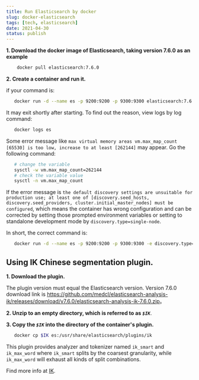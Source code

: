 ```yaml
---
title: Run Elasticsearch by docker
slug: docker-elasticsearch
tags: [tech, elasticsearch]
date: 2021-04-30
status: publish
---
```

**1. Download the docker image of Elasticsearch, taking version 7.6.0 as an example**

```bash
	docker pull elasticsearch:7.6.0
```

**2. Create a container and run it.**

if your command is:


```bash
   docker run -d --name es -p 9200:9200 -p 9300:9300 elasticsearch:7.6.0
```
It may exit shortly after starting. To find out the reason, view logs by log command:

```bash
   docker logs es
```
Some error message like ``max virtual memory areas vm.max_map_count [65530] is too low, increase to at least [262144]`` may appear. Go the following command:

```bash
   # change the variable
   sysctl -w vm.max_map_count=262144
   # check the variable value
   sysctl -n vm.max_map_count
```

If the error message is ``the default discovery settings are unsuitable for production use; at least one of [discovery.seed_hosts, discovery.seed_providers, cluster.initial_master_nodes] must be configured``, which means the container has wrong configuration and can be corrected by setting those prompted environment variables or setting to standalone development mode by ``discovery.type=single-node``.

   In short, the correct command is:

```bash
   docker run -d --name es -p 9200:9200 -p 9300:9300 -e discovery.type=single-node elasticsearch:7.6.0
```

## Using IK Chinese segmentation plugin.

**1. Download the plugin.**

The plugin version must equal the Elasticsearch version. Version 7.6.0 download link is <https://github.com/medcl/elasticsearch-analysis-ik/releases/download/v7.6.0/elasticsearch-analysis-ik-7.6.0.zip>。

**2. Unzip to an empty directory, which is referred to as  *`$IK`***.

**3. Copy the *`$IK`* into the directory of the container's plugin.**

```bash
   docker cp $IK es:/usr/share/elasticsearch/plugins/ik
```

This plugin provides analyzer and tokenizer named `ik_smart` and `ik_max_word` where `ik_smart` splits by the coarsest granularity, while `ik_max_word` will exhaust all kinds of split combinations.

Find more info at [IK](https://github.com/medcl/elasticsearch-analysis-ik).